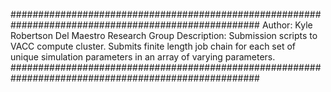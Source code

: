 #####################################################################################################
Author: Kyle Robertson
Del Maestro Research Group
Description: Submission scripts to VACC compute cluster. Submits finite length job chain for each
set of unique simulation parameters in an array of varying parameters.  
#####################################################################################################
